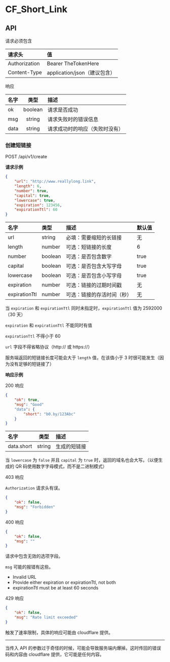 # CF_Short_Link

## API

请求必须包含

|请求头|值|
|:-|:-|
|Authorization|Bearer TheTokenHere|
|Content-Type|application/json（建议包含）|

响应

|名字|类型|描述|
|:-|:-:|:-|
|ok|boolean|请求是否成功|
|msg|string|请求失败时的错误信息|
|data|string|请求成功时的响应（失败时没有）|

### 创建短链接

POST /api/v1/create

**请求示例**

```json
{
    "url": "http://www.reallylong.link",
    "length": 6,
    "number": true,
    "capital": true,
    "lowercase": true,
    "expiration": 123456,
    "expirationTtl": 60
}
```

|名字|类型|描述|默认值|
|:-|:-|:-|:-|
|url|string|必填：需要缩短的长链接|无|
|length|number|可选：短链接的长度|6|
|number|boolean|可选：是否包含数字|true|
|capital|boolean|可选：是否包含大写字母|true|
|lowercase|boolean|可选：是否包含小写字母|true|
|expiration|number|可选：链接的过期时间戳|无|
|expirationTtl|number|可选：链接的存活时间（秒）|无|

当 `expiration` 和 `expirationTtl` 同时未指定时，`expirationTtl` 值为 2592000（30 天）

`expiration` 和 `expirationTtl` 不能同时有值

`expirationTtl` 不得小于 60

`url` 字段不得省略协议（http:// 或 https://）

服务端返回的短链接长度可能会大于 `length` 值，在该值小于 3 时很可能发生（因为没有足够的短链接了）

**响应示例**

200 响应

```json
{
    "ok": true,
    "msg": "Good"
    "data": {
        "short": "b0.by/123Abc"
    }
}
```

|名字|类型|描述|
|:-|:-:|:-|
|data.short|string|生成的短链接|

当 `lowercase` 为 `false` 并且 `capital` 为 `true` 时，返回的域名也会大写。（以便生成的 QR 码使用数字字母模式，而不是二进制模式）

403 响应

`Authorization` 请求头有误。

```json
{
    "ok": false,
    "msg": "Forbidden"
}
```

400 响应

```json
{
    "ok": false,
    "msg": ""
}
```

请求中包含无效的选项字段。

`msg` 可能的报错有这些。
  - Invalid URL
  - Provide either expiration or expirationTtl, not both
  - expirationTtl must be at least 60 seconds

429 响应

```json
{
    "ok": false,
    "msg": "Rate limit exceeded"
}
```

触发了速率限制，具体的响应可能由 cloudflare 提供。

---

当传入 API 的参数过于奇怪的时候，可能会导致服务端内爆掉。这时传回的错误码和内容由 cloudflare 提供，它可能是任何内容。
